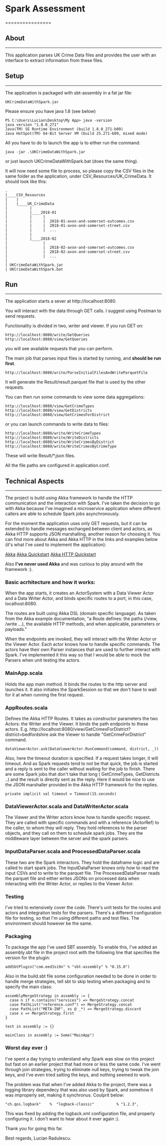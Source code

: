 # Spark Assessment
================

## About
-----

This application parses UK Crime Data files and 
provides the user with an interface to extract information from these files.

## Setup
-----
The application is packaged with sbt-assembly in a fat jar file:

	UKCrimeDataWithSpark.jar
	
Please ensure you have java 1.8 (see below)

	PS C:\Users\Lucian\Desktop\My App> java -version
	java version "1.8.0_271"
	Java(TM) SE Runtime Environment (build 1.8.0_271-b09)
	Java HotSpot(TM) 64-Bit Server VM (build 25.271-b09, mixed mode)

All you have to do to launch the app is to either run the command:		

	java -jar .\UKCrimeDataWithSpark.jar
	
or just launch UKCrimeDataWithSpark.bat (does the same thing).

It will now need some file to process, so please copy the CSV files in the same folder as the application,
under CSV_Resources/UK_CrimeData. It should look like this:

```
.
|____CSV_Resources
|    |
|    |____UK_CrimeData
|          |
|          |____2018-01
|          |     |
|          |     |  2018-01-avon-and-somerset-outcomes.csv
|          |     |  2018-01-avon-and-somerset-street.csv
|          |     |  ...
|          |
|          |____2018-02
|                |
|                |  2018-02-avon-and-somerset-outcomes.csv
|                |  2018-02-avon-and-somerset-street.csv
|                |  ...
|
| UKCrimeDataWithSpark.jar
| UKCrimeDataWithSpark.bat
```

## Run
-----
The application starts a sever at http://localhost:8080.

You will interact with the data through GET calls. I suggest using Postman to send requests.

Functionality is divided in two, writer and viewer. If you run GET on:

	http://localhost:8080/write/GetQueries
	http://localhost:8080/view/GetQueries
you will see available requests that you can perform.

The main job that parses input files is started by running, and **should be run first**.

	http://localhost:8080/write/ParseInitialFilesAndWriteParquetFile
It will generate the Result/result.parquet file that is used by the other requests.

You can then run some commands to view some data aggregations:

	http://localhost:8080/view/GetCrimeTypes
	http://localhost:8080/view/GetDistricts
	http://localhost:8080/view/GetCrimesForDistrict
or you can launch commands to write data to files:

	http://localhost:8080/write/WriteCrimeTypes
	http://localhost:8080/write/WriteDistricts
	http://localhost:8080/write/WriteCrimesByDistrict
	http://localhost:8080/write/WriteCrimesByCrimeType
These will write Result/*.json files.
	
All the file paths are configured in application.conf. 

## Technical Aspects
-----

The project is build using Akka framework to handle the HTTP communication and the interaction with Spark. I've taken the decision to go with Akka because I've imagined a microservice application where
different callers are able to schedule Spark jobs asynchronously. 

For the moment the application uses only GET requests, but it can be extended to handle messages exchanged between client and actors,
as Akka HTTP supports JSON marshalling, another reason for choosing it. You can find more about Akka and Akka HTTP in the links and examples below (it's what I've used to implement the application):

[Akka](https://www.lightbend.com/akka-platform)
[Akka Quickstart](https://developer.lightbend.com/guides/akka-quickstart-scala/)
[Akka HTTP Quickstart](https://developer.lightbend.com/guides/akka-http-quickstart-scala/index.html)

Also **I've never used Akka** and was curious to play around with the framework :).

### Basic acrhitecture and how it works:

When the app starts, it creates an ActorSystem with a Data Viewer Actor and a Data Writer Actor, and binds specific routes to a port, in this case, localhost:8080.

The routes are built using Akka DSL (domain specific language). As taken from the Akka example documentation, "a Route defines: the paths (/view, /write ...), the available HTTP methods, and when applicable, parameters or payloads."

When the endpoints are invoked, they will interact with the Writer Actor or the Viewer Actor.
Each actor knows how to handle specific commands. The actors have their own Parser instances that are used to further interact with Spark. I've implemented it this way so that I would be able to mock the Parsers when unit testing the actors.

### MainApp.scala

Holds the app main method. It binds the routes to the http server and launches it.
It also initiates the SparkSession so that we don't have to wait for it at when running the first request. 

### AppRoutes.scala

Defines the Akka HTTP Routes. It takes as constructor parameters the two Actors: the Writer and the Viewer. It binds the path endpoints to these actors.
E.g. http://localhost:8080/view/GetCrimesForDistrict?district=bedfordshire ask the Viewer to handle "GetCrimeForDistrict" command.

	dataViewerActor.ask(DataViewerActor.RunCommand(command, district, _)) 
	
Also, here the timeout duration is specified. If a request takes longer, it will timeout. And as Spark requests tend to not be that quick, the job is started and a reply is sent to the caller without waiting for the job to finish.
There are some Spark jobs that don't take that long ( GetCrimeTypes, GetDistricts ..) and the result is directly sent as the reply. Here it would be nice to use the JSON marshaller provided in the Akka HTTP framework for the replies.

	private implicit val timeout = Timeout(15.seconds)

### DataViewerActor.scala and DataWriterActor.scala

The Viewer and the Writer actors know how to handle specific request. They are called with specific commands and with a reference (ActorRef) to the caller, to whom they will reply.
They hold references to the parser objects, and they call on them to schedule spark jobs. They are the middleware layer between the server and the spark parsers.

### InputDataParser.scala and ProcessedDataParser.scala

These two are the Spark interactors. They hold the dataframe logic and are called to start spark jobs. The InputDataParser knows only how to read the input CSVs and to write to the parquet file.
The ProcessedDataParser reads the parquet file and either writes JSONs on processed data when interacting with the Writer Actor, or replies to the Viewer Actor.

### Testing

I've tried to extensively cover the code. There's unit tests for the routes and actors and integration tests for the parsers. 
There's a different configuration file for testing, so that I'm using different paths and test files. The environment should however be the same.

### Packaging

To package the app I've used SBT assembly. To enable this, I've added an assembly.sbt file in the project root with the following line that specifies the version for the plugin:

	addSbtPlugin("com.eed3si9n" % "sbt-assembly" % "0.15.0")
	
Also in the build.sbt file some configuration needed to be done in order to handle merge strategies, tell sbt to skip testing when packaging and to specify the main class: 

	assemblyMergeStrategy in assembly := {
	  case n if n.contains("services") => MergeStrategy.concat
	  case PathList("reference.conf") => MergeStrategy.concat
	  case PathList("META-INF", xs @ _*) => MergeStrategy.discard
	  case x => MergeStrategy.first
	}

	test in assembly := {}

	mainClass in assembly := Some("MainApp")

### Worst day ever :) 

I've spent a day trying to understand why Spark was slow on this project but fast on an earlier project that had more or less the same code. I've went through join strategies, 
trying to eliminate null keys, trying to tweak the join keys, and I've even tried salting the keys, and nothing seemed to work.
	
The problem was that when I've added Akka to the project, there was a logging library dependecy that was also used by Spark, and somehow it was improperly set, making it synchronus. Coulprit below:
	
	"ch.qos.logback"    %  "logback-classic"          % "1.2.3",
	
This was fixed by adding the logback.xml configuration file, and properly configuring it. I don't want to hear about it ever again :). 

Thank you for going this far. 

Best regards, Lucian Radulescu.
	
	






 
